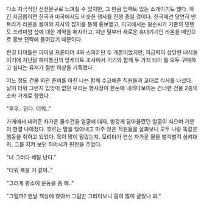 다소 자극적인 선전문구로 느껴질 수 있지만, 그 만큼 임팩트 있는 소개이기도 했다.
하긴 지금쯤이면 한국과 미국에서도 비슷한 행사를 진행 중일 것이다.
한국에선 당연히 만트라가 라온을 들여와 자사의 잡지를 통해 홍보했고, 미국에서는 윌슨씨가 기존의 민텐도 프리미엄 샵에 대한 계약을 해지하고, 지난 달부터 새로운 휴대기기인 라온을 메인으로 홍보 전략에 들어갔기 때문이다.

런칭 타이틀은 파이널 프론티어 4와 스파2 단 두 개뿐이었지만, 파급력이 상당한 녀석들이기에 지난달 패미통신의 앙케이트 조사에서 기기와 함께 두 가지 타이 틀 모두 구매하고 싶다는 유저가 절반 이상을 기록했다.

어느 정도 건물 외관 준비를 마친 나는 함께 수고해준 직원들과 교대로 식사를 나섰다.
날이 더워 그런지 입맛이 없던 우리는 행사장이 한눈에 내려다보이는 건너편 건물 2층의 소바 가게로 향했다.

"후우.. 덥다. 더워.." 

가게에서 내어준 차가운 물수건을 얼굴에 대자, 벌겋게 달아올랐던 얼굴이 식으며 기분이 한결 나아졌다. 흐르는 땀을 닦아내고 마주 앉은 직원들을 살펴보니 모두 나랑 똑같은 행동을 취하고 있었다.
목이 많이 말랐는지. 모리타가 연신 차가운 물을 벌컥벌컥 삼켜대자, 그를 지켜 보던 하야시가 핀잔을 주었다.

"너 그러다 배탈 난다." 

"더워 죽을 거 같아.." 

"그러게 평소에 운동을 좀 해.." 

"그럴까? 맨날 책상에 앉아서 그림만 그리다보니 몸이 많이 굳었나 봐." 